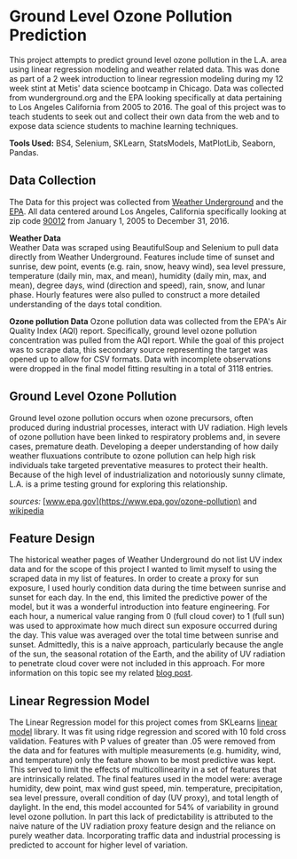 # Ground Level Ozone Pollution Prediction
This project attempts to predict ground level ozone pollution in the L.A. area using linear regression modeling and weather related data. This was done as part of a 2 week introduction to linear regression modeling during my 12 week stint at Metis' data science bootcamp in Chicago. Data was collected from wunderground.org and the EPA looking specifically at data pertaining to Los Angeles California from 2005 to 2016. The goal of this project was to teach students to seek out and collect their own data from the web and to expose data science students to machine learning techniques. 
  
**Tools Used:** BS4, Selenium, SKLearn, StatsModels, MatPlotLib, Seaborn, Pandas.  

## Data Collection  
The Data for this project was collected from [Weather Underground](www.wunderground.org) and the [EPA](https://www.epa.gov/outdoor-air-quality-data/download-daily-data). All data centered around Los Angeles, California specifically looking at zip code [90012](https://www.google.com/maps/place/Los+Angeles,+CA+90012/@34.0659218,-118.2582039,14z/data=!3m1!4b1!4m5!3m4!1s0x80c2c6584fc8dfa1:0xce632757f29b6901!8m2!3d34.0653347!4d-118.243891) from January 1, 2005 to December 31, 2016.  
  
**Weather Data**  
Weather Data was scraped using BeautifulSoup and Selenium to pull data directly from Weather Underground. Features include time of sunset and sunrise, dew point, events (e.g. rain, snow, heavy wind), sea level pressure, temperature (daily min, max, and mean), humidity (daily min, max, and mean), degree days, wind (direction and speed), rain, snow, and lunar phase. Hourly features were also pulled to construct a more detailed understanding of the days total condition.

**Ozone pollution Data**
Ozone pollution data was collected from the EPA's Air Quality Index (AQI) report. Specifically, ground level ozone pollution concentration was pulled from the AQI report. While the goal of this project was to scrape data, this secondary source representing the target was opened up to allow for CSV formats. Data with incomplete observations were dropped in the final model fitting resulting in a total of 3118 entries.  
  
## Ground Level Ozone Pollution
  
Ground level ozone pollution occurs when ozone precursors, often produced during industrial processes, interact with UV radiation. High levels of ozone pollution have been linked to respiratory problems and, in severe cases, premature death. Developing a deeper understanding of how daily weather fluxuations contribute to ozone pollution can help high risk individuals take targeted preventative measures to protect their health. Because of the high level of industrialization and notoriously sunny climate, L.A. is a prime testing ground for exploring this relationship.

_sources:_ [www.epa.gov](https://www.epa.gov/ozone-pollution) and [wikipedia](https://en.wikipedia.org/wiki/Tropospheric_ozone#Health_effects)
  
## Feature Design  
  
The historical weather pages of Weather Underground do not list UV index data and for the scope of this project I wanted to limit myself to using the scraped data in my list of features. In order to create a proxy for sun exposure, I used hourly condition data during the time between sunrise and sunset for each day. In the end, this limited the predictive power of the model, but it was a wonderful introduction into feature engineering. For each hour, a numerical value ranging from 0 (full cloud cover) to 1 (full sun) was used to approximate how much direct sun exposure occurred during the day. This value was averaged over the total time between sunrise and sunset. Admittedly, this is a naive approach, particularly because the angle of the sun, the seasonal rotation of the Earth, and the ability of UV radiation to penetrate cloud cover were not included in this approach. For more information on this topic see my related [blog post](https://paulfblack.github.io/Feature-Design/).
  
## Linear Regression Model  
  
The Linear Regression model for this project comes from SKLearns [linear model](http://scikit-learn.org/stable/modules/linear_model.html) library. It was fit using ridge regression and scored with 10 fold cross validation. Features with P values of greater than .05 were removed from the data and for features with multiple measurements (e.g. humidity, wind, and temperature) only the feature shown to be most predictive was kept. This served to limit the effects of multicollinearity in a set of features that are intrinsically related. The final features used in the model were: average humidity, dew point, max wind gust speed, min. temperature, precipitation, sea level pressure, overall condition of day (UV proxy), and total length of daylight. In the end, this model accounted for 54% of variability in ground level ozone pollution. In part this lack of predictability is attributed to the naive nature of the UV radiation proxy feature design and the reliance on purely weather data. Incorporating traffic data and industrial processing is predicted to account for higher level of variation. 
